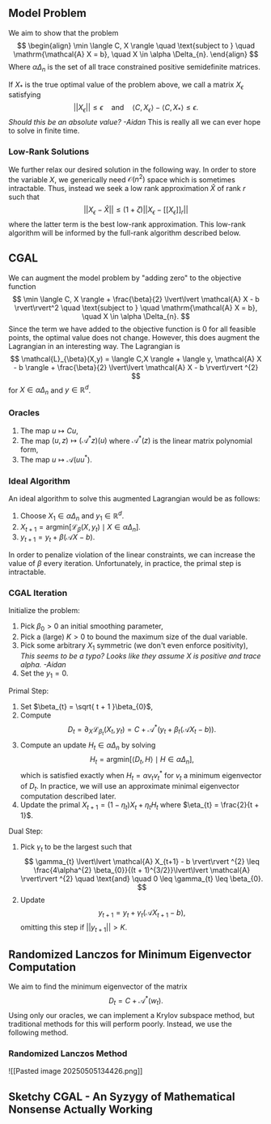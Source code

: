 ## Model Problem

We aim to show that the problem 
$$
\begin{align}
\min \langle C, X \rangle \quad \text{subject to } \quad  \mathrm{\mathcal{A} X = b}, \quad  X \in  \alpha \Delta_{n}.
\end{align}
$$
Where $\alpha \Delta_{n}$ is the set of all trace constrained positive semidefinite matrices.

If $X_{*}$ is the true optimal value of the problem above, we call a matrix $X_{\epsilon}$ satisfying
$$
\lvert\lvert X_{\epsilon} \rvert\rvert \leq \epsilon \quad  \text{and} \quad \langle C, X_{\epsilon} \rangle - \langle C, X_{*} \rangle \leq \epsilon.
$$
*Should this be an absolute value? -Aidan*
This is really all we can ever hope to solve in finite time.

### Low-Rank Solutions

We further relax our desired solution in the following way. In order to store the variable $X$, we generically need $\mathcal{O}(n^2)$ space which is sometimes intractable. Thus, instead we seek a low rank approximation $\hat{X}$ of rank $r$ such that
$$
\lvert\lvert X_{\epsilon} - \hat{X} \rvert\rvert \leq (1 + \zeta) \lvert\lvert X_{\epsilon} - [[X_{\epsilon}]]_{r} \rvert\rvert 
$$
where the latter term is the best low-rank approximation. This low-rank algorithm will be informed by the full-rank algorithm described below.
## CGAL

We can augment the model problem by "adding zero" to the objective function
$$
\min \langle C, X \rangle + \frac{\beta}{2} \lvert\lvert \mathcal{A} X - b \rvert\rvert^2  \quad \text{subject to } \quad  \mathrm{\mathcal{A} X = b}, \quad  X \in  \alpha \Delta_{n}.
$$
Since the term we have added to the objective function is $0$ for all feasible points, the optimal value does not change. However, this does augment the Lagrangian in an interesting way. The Lagrangian is
$$
\mathcal{L}_{\beta}(X,y) = \langle C,X \rangle  + \langle y, \mathcal{A}  X - b \rangle + \frac{\beta}{2} \lvert\lvert \mathcal{A} X - b \rvert\rvert ^{2}
$$
for $X \in \alpha \Delta_n$ and $y \in \mathbb{R}^{d}$.

### Oracles

1. The map $u \mapsto Cu$,
2. The map $(u,z) \mapsto (\mathcal{A}^{*}z)(u)$ where $\mathcal{A}^{*}(z)$ is the linear matrix polynomial form,
3. The map $u \mapsto \mathcal{A}(uu^*)$.
### Ideal Algorithm

An ideal algorithm to solve this augmented Lagrangian would be as follows:
1. Choose $X_{1} \in \alpha \Delta_{n}$ and $y_{1} \in \mathbb{R}^{d}$.
2. $X_{t + 1} = \mathrm{argmin}[\mathcal{L}_{\beta}(X, y_{t}) \; \mid \; X \in \alpha \Delta_{n}]$.
3. $y_{t+1} = y_{t} + \beta(\mathcal{A}X -b)$.

In order to penalize violation of the linear constraints, we can increase the value of $\beta$ every iteration. Unfortunately, in practice, the primal step is intractable.

### CGAL Iteration

Initialize the problem:
1. Pick $\beta_{0} > 0$ an initial smoothing parameter,
2. Pick a (large) $K > 0$ to bound the maximum size of the dual variable.
3. Pick some arbitrary $X_{1}$ symmetric (we don't even enforce positivity), *This seems to be a typo? Looks like they assume X is positive and trace alpha. -Aidan*
4. Set the $y_{1} = 0$.

Primal Step:
1. Set $\beta_{t} = \sqrt{ t + 1 }\beta_{0}$,
2. Compute 
$$
D_{t} = \partial_{X} \mathcal{L} _{\beta_{t}}(X_{t},y_{t}) = C + \mathcal{A} ^{*}(y_{t} + \beta_{t}(\mathcal{A} X_{t} - b)).
$$
3. Compute an update $H_{t} \in \alpha \Delta_{n}$ by solving
$$
H_{t} = \mathrm{argmin} [\langle D_{t}, H \rangle \; \mid \; H \in  \alpha \Delta_{n}],
$$
which is satisfied exactly when $H_{t} = \alpha v_{t}v_{t}^{*}$ for $v_{t}$ a minimum eigenvector of $D_{t}$. In practice, we will use an approximate minimal eigenvector computation described later.
4. Update the primal $X_{t + 1} = (1-\eta_{t})X_{t} + \eta_{t}H_{t}$ where $\eta_{t} = \frac{2}{t + 1}$.

Dual Step:
1. Pick $\gamma_{t}$ to be the largest such that
$$
\gamma_{t} \lvert\lvert \mathcal{A} X_{t+1} - b \rvert\rvert ^{2} \leq \frac{4\alpha^{2} \beta_{0}}{(t + 1)^{3/2}}\lvert\lvert \mathcal{A}  \rvert\rvert ^{2} \quad \text{and} \quad  0 \leq \gamma_{t} \leq \beta_{0}.
$$
2. Update 
$$
y_{t+1} = y_{t} + \gamma_{t}(\mathcal{A} X_{t+1} - b),
$$
omitting this step if $\lvert\lvert y_{t+1} \rvert\rvert > K$.

## Randomized Lanczos for Minimum Eigenvector Computation

We aim to find the minimum eigenvector of the matrix
$$
D_{t} = C + \mathcal{A} ^{*}(w_{t}).
$$
Using only our oracles, we can implement a Krylov subspace method, but traditional methods for this will perform poorly. Instead, we use the following method.

### Randomized Lanczos Method

![[Pasted image 20250505134426.png]]
## Sketchy CGAL - An Syzygy of Mathematical Nonsense Actually Working

